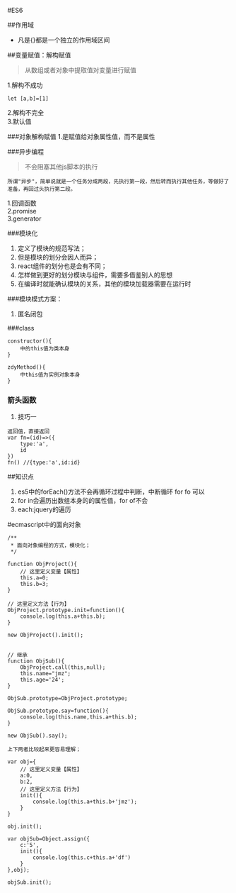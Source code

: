 #ES6

##作用域
- 凡是{}都是一个独立的作用域区间

##变量赋值：解构赋值
>从数组或者对象中提取值对变量进行赋值

1.解构不成功   
```
let [a,b]=[1]
```
2.解构不完全  
3.默认值  



###对象解构赋值
1.是赋值给对象属性值，而不是属性

###异步编程
>不会阻塞其他js脚本的执行

```
所谓"异步"，简单说就是一个任务分成两段，先执行第一段，然后转而执行其他任务，等做好了准备，再回过头执行第二段。
```

1.回调函数  
2.promise  
3.generator  

###模块化
1. 定义了模块的规范写法；  
2. 但是模块的划分会因人而异；  
3. react组件的划分也是会有不同；  
4. 怎样做到更好的划分模块与组件，需要多借鉴别人的思想  
5. 在编译时就能确认模块的关系，其他的模块加载器需要在运行时  

###模块模式方案：
1. 匿名闭包


###class
```
constructor(){
    中的this值为类本身
}

zdyMethod(){
    中this值为实例对象本身
}
```

### 箭头函数
1. 技巧一
```
返回值，直接返回
var fn=(id)=>({
    type:'a',
    id
})
fn() //{type:'a',id:id}
```


##知识点
1. es5中的forEach()方法不会再循环过程中判断，中断循环 for fo 可以
2. for in会遍历出数组本身的的属性值，for of不会
3. each:jquery的遍历


#ecmascript中的面向对象
```
/**
 * 面向对象编程的方式，模块化；
 */

function ObjProject(){
    // 这里定义变量【属性】
    this.a=0;
    this.b=3;
}

// 这里定义方法【行为】
ObjProject.prototype.init=function(){
    console.log(this.a+this.b);
}

new ObjProject().init();


// 继承
function ObjSub(){
    ObjProject.call(this,null);
    this.name="jmz";
    this.age='24';
}

ObjSub.prototype=ObjProject.prototype;

ObjSub.prototype.say=function(){
    console.log(this.name,this.a+this.b);
}

new ObjSub().say();

上下两者比较起来更容易理解；

var obj={
    // 这里定义变量【属性】
    a:0,
    b:2,
    // 这里定义方法【行为】
    init(){
        console.log(this.a+this.b+'jmz');
    }
}

obj.init();

var objSub=Object.assign({
    c:'5',
    init(){
        console.log(this.c+this.a+'df')
    }
},obj);

objSub.init();
```

